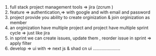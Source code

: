 1. full stack project management tools => jira (zcrum )
2. feature => authentication,=> with google and with email and password
3. project provide you ability to create orginization & join orginization as member
4. an orginization have multiple project and project have multiple sprint cycle => just like jira
5. in sprint we can create issues, update them , reorder issue in sprint => apply filter
6. develop => ui with => next js & shad cn ui
   ......................
